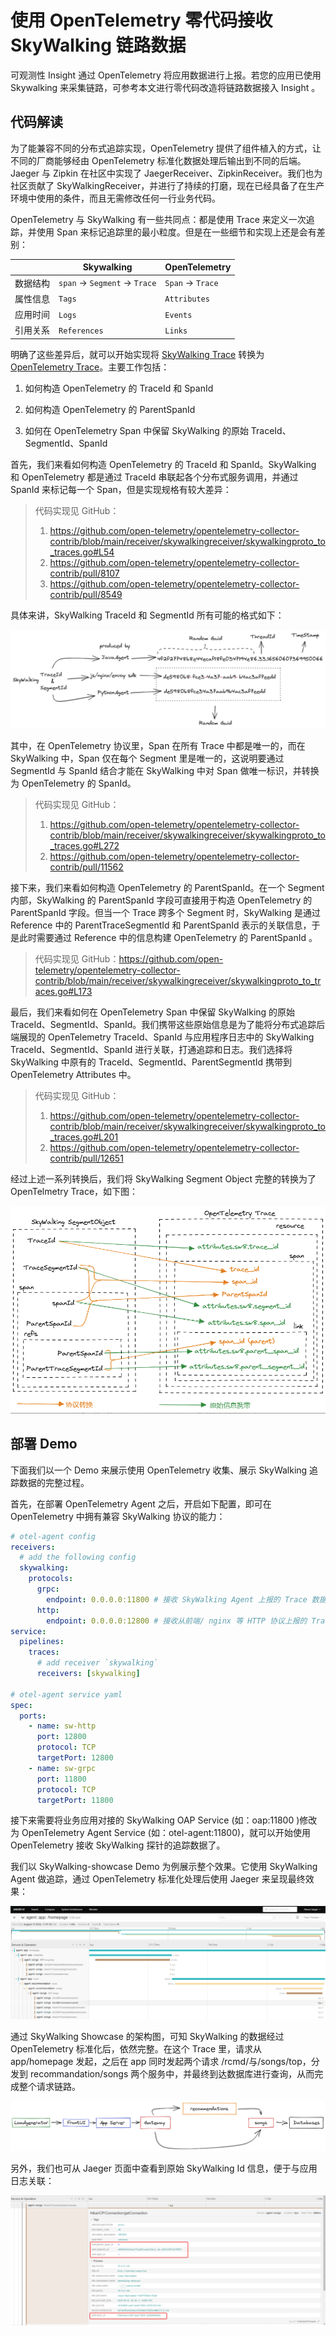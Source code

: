 # 使用 OpenTelemetry 零代码接收 SkyWalking 链路数据

可观测性 Insight 通过 OpenTelemetry 将应用数据进行上报。若您的应用已使用 Skywalking 来采集链路，可参考本文进行零代码改造将链路数据接入 Insight 。

## 代码解读

为了能兼容不同的分布式追踪实现，OpenTelemetry 提供了组件植入的方式，让不同的厂商能够经由 OpenTelemetry 标准化数据处理后输出到不同的后端。Jaeger 与 Zipkin 在社区中实现了 JaegerReceiver、ZipkinReceiver。我们也为社区贡献了 SkyWalkingReceiver，并进行了持续的打磨，现在已经具备了在生产环境中使用的条件，而且无需修改任何一行业务代码。

OpenTelemetry 与 SkyWalking 有一些共同点：都是使用 Trace 来定义一次追踪，并使用 Span 来标记追踪里的最小粒度。但是在一些细节和实现上还是会有差别：

|  | Skywalking | OpenTelemetry |
| --- | ------- | ------------ |
| 数据结构  | `span` -> `Segment` -> `Trace` | `Span` -> `Trace` |
| 属性信息 | `Tags` | `Attributes`|
| 应用时间 | `Logs` | `Events` |
| 引用关系 | `References` | `Links` |

明确了这些差异后，就可以开始实现将 [SkyWalking Trace](https://skywalking.apache.org/docs/main/latest/en/protocols/trace-data-protocol-v3/) 转换为 [OpenTelemetry Trace](https://opentelemetry.io/docs/reference/specification/overview/)。主要工作包括：

1. 如何构造 OpenTelemetry 的 TraceId 和 SpanId

2. 如何构造 OpenTelemetry 的 ParentSpanId

3. 如何在 OpenTelemetry Span 中保留 SkyWalking 的原始 TraceId、SegmentId、SpanId

首先，我们来看如何构造 OpenTelemetry 的 TraceId 和 SpanId。SkyWalking 和 OpenTelemetry 都是通过 TraceId 串联起各个分布式服务调用，并通过 SpanId 来标记每一个 Span，但是实现规格有较大差异：

> 代码实现见 GitHub：
> 1. https://github.com/open-telemetry/opentelemetry-collector-contrib/blob/main/receiver/skywalkingreceiver/skywalkingproto_to_traces.go#L54
> 2. https://github.com/open-telemetry/opentelemetry-collector-contrib/pull/8107
> 3. https://github.com/open-telemetry/opentelemetry-collector-contrib/pull/8549

具体来讲，SkyWalking TraceId 和 SegmentId 所有可能的格式如下：

 ![sw2otel-01](../images/sw2otel-01.png)

其中，在 OpenTelemetry 协议里，Span 在所有 Trace 中都是唯一的，而在 SkyWalking 中，Span 仅在每个 Segment 里是唯一的，这说明要通过 SegmentId 与 SpanId 结合才能在 SkyWalking 中对 Span 做唯一标识，并转换为 OpenTelemetry 的 SpanId。

> 代码实现见 GitHub：
> 1. https://github.com/open-telemetry/opentelemetry-collector-contrib/blob/main/receiver/skywalkingreceiver/skywalkingproto_to_traces.go#L272
> 2. https://github.com/open-telemetry/opentelemetry-collector-contrib/pull/11562

接下来，我们来看如何构造 OpenTelemetry 的 ParentSpanId。在一个 Segment 内部，SkyWalking 的 ParentSpanId 字段可直接用于构造  OpenTelemetry 的 ParentSpanId 字段。但当一个 Trace 跨多个  Segment 时，SkyWalking 是通过 Reference 中的 ParentTraceSegmentId 和 ParentSpanId 表示的关联信息，于是此时需要通过 Reference 中的信息构建 OpenTelemetry 的 ParentSpanId 。

> 代码实现见 GitHub：https://github.com/open-telemetry/opentelemetry-collector-contrib/blob/main/receiver/skywalkingreceiver/skywalkingproto_to_traces.go#L173

最后，我们来看如何在 OpenTelemetry Span 中保留 SkyWalking 的原始 TraceId、SegmentId、SpanId。我们携带这些原始信息是为了能将分布式追踪后端展现的 OpenTelemetry TraceId、SpanId 与应用程序日志中的 SkyWalking TraceId、SegmentId、SpanId 进行关联，打通追踪和日志。我们选择将 SkyWalking 中原有的 TraceId、SegmentId、ParentSegmentId 携带到 OpenTelemetry Attributes 中。

> 代码实现见 GitHub：
> 1. https://github.com/open-telemetry/opentelemetry-collector-contrib/blob/main/receiver/skywalkingreceiver/skywalkingproto_to_traces.go#L201
> 2. https://github.com/open-telemetry/opentelemetry-collector-contrib/pull/12651

经过上述一系列转换后，我们将 SkyWalking Segment Object 完整的转换为了 OpenTelmetry Trace，如下图：

 ![sw2otel-02](../images/sw2otel-02.png)

## 部署 Demo

下面我们以一个 Demo 来展示使用 OpenTelemetry 收集、展示 SkyWalking 追踪数据的完整过程。

首先，在部署 OpenTelemetry Agent 之后，开启如下配置，即可在  OpenTelemetry 中拥有兼容 SkyWalking 协议的能力：

```yaml
# otel-agent config
receivers:
  # add the following config
  skywalking:
    protocols:
      grpc:
        endpoint: 0.0.0.0:11800 # 接收 SkyWalking Agent 上报的 Trace 数据
      http: 
        endpoint: 0.0.0.0:12800 # 接收从前端/ nginx 等 HTTP 协议上报的 Trace 数据
service: 
  pipelines: 
    traces:      
      # add receiver `skywalking`
      receivers: [skywalking]
      
# otel-agent service yaml
spec:
  ports: 
    - name: sw-http
      port: 12800    
      protocol: TCP    
      targetPort: 12800 
    - name: sw-grpc     
      port: 11800 
      protocol: TCP  
      targetPort: 11800
```

接下来需要将业务应用对接的 SkyWalking OAP Service (如：oap:11800 )修改为 OpenTelemetry Agent Service (如：otel-agent:11800)，就可以开始使用 OpenTelemetry 接收 SkyWalking 探针的追踪数据了。

我们以 SkyWalking-showcase Demo 为例展示整个效果。它使用  SkyWalking Agent 做追踪，通过 OpenTelemetry 标准化处理后使用 Jaeger 来呈现最终效果：

 ![sw2otel-03](../images/sw2otel-03.png)

通过 SkyWalking Showcase 的架构图，可知 SkyWalking 的数据经过  OpenTelemetry 标准化后，依然完整。在这个 Trace 里，请求从  app/homepage 发起，之后在 app 同时发起两个请求 /rcmd/与/songs/top，分发到 recommandation/songs 两个服务中，并最终到达数据库进行查询，从而完成整个请求链路。

 ![sw2otel-04](../images/sw2otel-04.png)

另外，我们也可从 Jaeger 页面中查看到原始 SkyWalking Id 信息，便于与应用日志关联：

 ![sw2otel-05](../images/sw2otel-05.png)